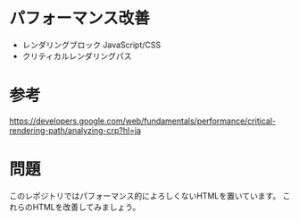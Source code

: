 # パフォーマンス改善

- レンダリングブロック JavaScript/CSS
- クリティカルレンダリングパス

# 参考

https://developers.google.com/web/fundamentals/performance/critical-rendering-path/analyzing-crp?hl=ja

# 問題

このレポジトリではパフォーマンス的によろしくないHTMLを置いています。
これらのHTMLを改善してみましょう。
